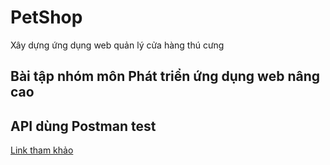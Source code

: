 # PetShop
Xây dựng ứng dụng web quản lý cửa hàng thú cưng
## Bài tập nhóm môn Phát triển ứng dụng web nâng cao
## API dùng Postman test
[Link tham khảo](https://www.petshopdalat.vn/)
